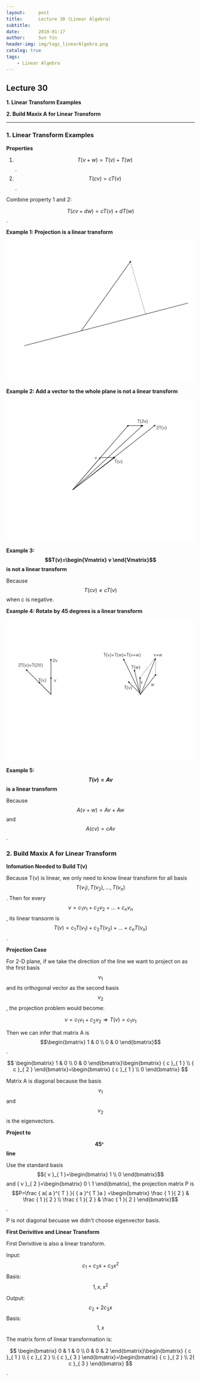 ```yaml
---
layout:     post
title:      Lecture 30 (Linear Algebra)
subtitle:   
date:       2018-01-17
author:     Sun Yin
header-img: img/tags_linearAlgebra.png
catalog: true
tags:
    - Linear Algebra
---
```

## Lecture 30

**1. Linear Transform Examples**

**2. Build Maxix A for Linear Transform**

---

### 1. Linear Transform Examples

**Properties**

1. $$T(v+w)=T(v)+T(w)$$.
2. $$T(cv)=cT(v)$$.

Combine property 1 and 2:

$$T(cv+dw)=cT(v)+dT(w)$$.

**Example 1: Projection is a linear transform**

![](/img/linear_Algebra/projection.001.jpg)

**Example 2: Add a vector to the whole plane is not a linear transform**

![](/img/linear_Algebra/add_vector.001.jpg)

**Example 3: $$T(v)=\begin{Vmatrix} v \end{Vmatrix}$$ is not a linear transform**

Because $$T(cv)\neq cT(v)$$ when c is negative.

**Example 4: Rotate by 45 degrees is a linear transform**

![](/img/linear_Algebra/rotate.001.jpg)

**Example 5: $$T(v) = Av$$ is a linear transform**

Because $$A(v+w)=Av+Aw$$ and $$A(cv)=cAv$$.

### 2. Build Maxix A for Linear Transform

**Infomation Needed to Build T(v)**

Because T(v) is linear, we only need to know linear transform for all basis $$T({v}_{1}), T({v}_{2}),...,T({v}_{n})$$. Then for every $$v={ c }_{ 1 }{ v }_{ 1 }+{ c }_{ 2 }{ v }_{ 2 }+...+{ c }_{ n }{ v }_{ n }$$, its linear transorm is $$T(v)={ c }_{ 1 }T({ v }_{ 1 })+{ c }_{ 2 }T({ v }_{ 2 })+...+{ c }_{ n }T({ v }_{ n })$$.

**Projection Case**

For 2-D plane, if we take the direction of the line we want to project on as the first basis $${v}_{1}$$ and its orthogonal vector as the second basis $${v}_{2}$$, the projection problem would become:

$$
v={ c }_{ 1 }{ v }_{ 1 }+{ c }_{ 2 }{ v }_{ 2 }\Rightarrow T(v)={ c }_{ 1 }{ v }_{ 1 }
$$

Then we can infer that matrix A is $$\begin{bmatrix} 1 & 0 \\ 0 & 0 \end{bmatrix}$$.

$$
\begin{bmatrix} 1 & 0 \\ 0 & 0 \end{bmatrix}\begin{bmatrix} { c }_{ 1 } \\ { c }_{ 2 } \end{bmatrix}=\begin{bmatrix} { c }_{ 1 } \\ 0 \end{bmatrix}
$$

Matrix A is diagonal because the basis $${v}_{1}$$ and $${v}_{2}$$ is the eigenvectors.

**Project to $${45}^{。}$$ line**

Use the standard basis $${ v }_{ 1 }=\begin{bmatrix} 1 \\ 0 \end{bmatrix}$$ and { v }_{ 2 }=\begin{bmatrix} 0 \\ 1 \end{bmatrix}, the projection matrix P is $$P=\frac { a{ a }^{ T } }{ { a }^{ T }a } =\begin{bmatrix} \frac { 1 }{ 2 }  & \frac { 1 }{ 2 }  \\ \frac { 1 }{ 2 }  & \frac { 1 }{ 2 }  \end{bmatrix}$$.

P is not diagonal becuase we didn't choose eigenvector basis.

**First Derivitive and Linear Transform**

First Derivitive is also a linear transform.

Input: $${ c }_{ 1 }+{ c }_{ 2 }x+{ c }_{ 3 }{ x }^{ 2 }$$ Basis: $$1, x, {x}^{2}$$

Output: $${ c }_{ 2 }+2{ c }_{ 3 }{ x }$$ Basis: $$1, x$$

The matrix form of linear transformation is:

$$
\begin{bmatrix} 0 & 1 & 0 \\ 0 & 0 & 2 \end{bmatrix}\begin{bmatrix} { c }_{ 1 } \\ { c }_{ 2 } \\ { c }_{ 3 } \end{bmatrix}=\begin{bmatrix} { c }_{ 2 } \\ 2{ c }_{ 3 } \end{bmatrix}
$$.





